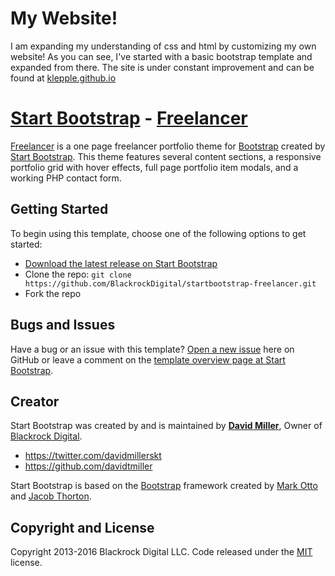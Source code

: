 # My Website!
I am expanding my understanding of css and html by customizing my own website! As you can see, I've started with a basic bootstrap template and expanded from there. The site is under constant improvement and can be found at [klepple.github.io](https://klepple.github.io/)

# [Start Bootstrap](http://startbootstrap.com/) - [Freelancer](http://startbootstrap.com/template-overviews/freelancer/)

[Freelancer](http://startbootstrap.com/template-overviews/freelancer/) is a one page freelancer portfolio theme for [Bootstrap](http://getbootstrap.com/) created by [Start Bootstrap](http://startbootstrap.com/). This theme features several content sections, a responsive portfolio grid with hover effects, full page portfolio item modals, and a working PHP contact form.

## Getting Started

To begin using this template, choose one of the following options to get started:
* [Download the latest release on Start Bootstrap](http://startbootstrap.com/template-overviews/freelancer/)
* Clone the repo: `git clone https://github.com/BlackrockDigital/startbootstrap-freelancer.git`
* Fork the repo

## Bugs and Issues

Have a bug or an issue with this template? [Open a new issue](https://github.com/BlackrockDigital/startbootstrap-freelancer/issues) here on GitHub or leave a comment on the [template overview page at Start Bootstrap](http://startbootstrap.com/template-overviews/freelancer/).

## Creator

Start Bootstrap was created by and is maintained by **[David Miller](http://davidmiller.io/)**, Owner of [Blackrock Digital](http://blackrockdigital.io/).

* https://twitter.com/davidmillerskt
* https://github.com/davidtmiller

Start Bootstrap is based on the [Bootstrap](http://getbootstrap.com/) framework created by [Mark Otto](https://twitter.com/mdo) and [Jacob Thorton](https://twitter.com/fat).

## Copyright and License

Copyright 2013-2016 Blackrock Digital LLC. Code released under the [MIT](https://github.com/BlackrockDigital/startbootstrap-freelancer/blob/gh-pages/LICENSE) license.
